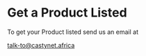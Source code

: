 # Get a Product Listed

To get your Product listed send us an email at

[talk-to@castynet.africa](mailto:talk-to@castynet.africa)
